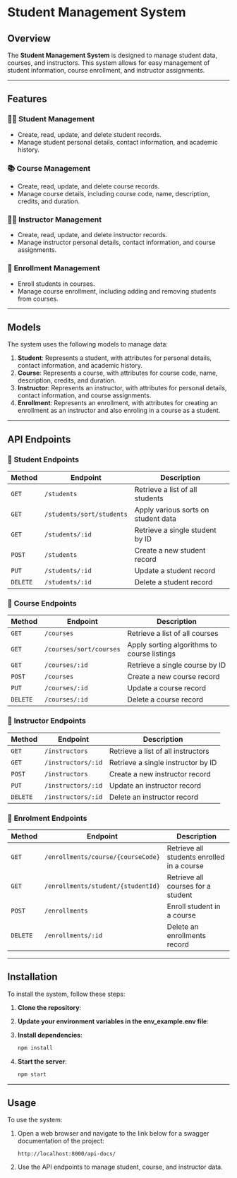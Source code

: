 # **Student Management System**

## **Overview**

The **Student Management System** is designed to manage student data, courses, and instructors. This system allows for easy management of student information, course enrollment, and instructor assignments.

---

## **Features**

### 🧑‍🎓 **Student Management**

- Create, read, update, and delete student records.
- Manage student personal details, contact information, and academic history.

### 📚 **Course Management**

- Create, read, update, and delete course records.
- Manage course details, including course code, name, description, credits, and duration.

### 👨‍🏫 **Instructor Management**

- Create, read, update, and delete instructor records.
- Manage instructor personal details, contact information, and course assignments.

### 📝 **Enrollment Management**

- Enroll students in courses.
- Manage course enrollment, including adding and removing students from courses.

---

## **Models**

The system uses the following models to manage data:

1. **Student**: Represents a student, with attributes for personal details, contact information, and academic history.
2. **Course**: Represents a course, with attributes for course code, name, description, credits, and duration.
3. **Instructor**: Represents an instructor, with attributes for personal details, contact information, and course assignments.
3. **Enrollment**: Represents an enrollment, with attributes for creating an enrollment as an instructor and also enroling in a course as a student.

---

## **API Endpoints**

### 📌 **Student Endpoints**

| **Method** | **Endpoint**    | **Description**                 |
| ---------- | --------------- | ------------------------------- |
| `GET`      | `/students`     | Retrieve a list of all students |
| `GET`      | `/students/sort/students`     | Apply various sorts on student data |
| `GET`      | `/students/:id` | Retrieve a single student by ID |
| `POST`     | `/students`     | Create a new student record     |
| `PUT`      | `/students/:id` | Update a student record         |
| `DELETE`   | `/students/:id` | Delete a student record         |

### 📌 **Course Endpoints**

| **Method** | **Endpoint**   | **Description**                |
| ---------- | -------------- | ------------------------------ |
| `GET`      | `/courses`     | Retrieve a list of all courses |
| `GET`      | `/courses/sort/courses`     | Apply sorting algorithms to course listings |
| `GET`      | `/courses/:id` | Retrieve a single course by ID |
| `POST`     | `/courses`     | Create a new course record     |
| `PUT`      | `/courses/:id` | Update a course record         |
| `DELETE`   | `/courses/:id` | Delete a course record         |

### 📌 **Instructor Endpoints**

| **Method** | **Endpoint**       | **Description**                    |
| ---------- | ------------------ | ---------------------------------- |
| `GET`      | `/instructors`     | Retrieve a list of all instructors |
| `GET`      | `/instructors/:id` | Retrieve a single instructor by ID |
| `POST`     | `/instructors`     | Create a new instructor record     |
| `PUT`      | `/instructors/:id` | Update an instructor record        |
| `DELETE`   | `/instructors/:id` | Delete an instructor record        |

### 📌 **Enrolment Endpoints**

| **Method** | **Endpoint**       | **Description**                    |
| ---------- | ------------------ | ---------------------------------- |
| `GET`      | `/enrollments/course/{courseCode}`     | Retrieve all students enrolled in a course |
| `GET`      | `/enrollments/student/{studentId}` | Retrieve all courses for a student |
| `POST`     | `/enrollments`     | Enroll student in a course          |
| `DELETE`   | `/enrollments/:id` | Delete an enrollments record        |

---

## **Installation**

To install the system, follow these steps:

1. **Clone the repository**:

2. **Update your environment variables in the env_example.env file**:

3. **Install dependencies**:

   ```bash
   npm install
   ```

4. **Start the server**:

   ```bash
   npm start
   ```

---

## **Usage**

To use the system:

1. Open a web browser and navigate to the link below for a swagger documentation of the project:

   ```
   http://localhost:8000/api-docs/
   ```

2. Use the API endpoints to manage student, course, and instructor data.
